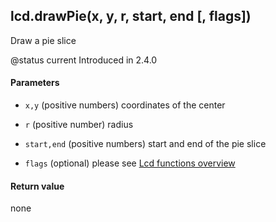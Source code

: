 <!-- This file was generated by the script. Do not edit it, any changes will be lost! -->

## lcd.drawPie(x, y, r, start, end [, flags])



Draw a pie slice

@status current Introduced in 2.4.0


#### Parameters

* `x,y` (positive numbers) coordinates of the center

* `r` (positive number) radius

* `start,end` (positive numbers) start and end of the pie slice

* `flags` (optional) please see [Lcd functions overview](../lcd-functions-less-than-greater-than-luadoc-begin-lcd/lcd_functions-overview.html)



#### Return value

none

